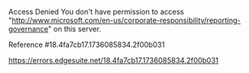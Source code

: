 Access Denied
You don't have permission to access "http://www.microsoft.com/en-us/corporate-responsibility/reporting-governance" on this server.

Reference #18.4fa7cb17.1736085834.2f00b031

https://errors.edgesuite.net/18.4fa7cb17.1736085834.2f00b031